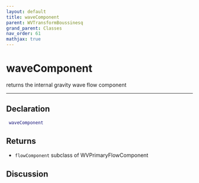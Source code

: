 ```yaml
---
layout: default
title: waveComponent
parent: WVTransformBoussinesq
grand_parent: Classes
nav_order: 61
mathjax: true
---
```


#  waveComponent

returns the internal gravity wave flow component


---

## Declaration
```matlab
 waveComponent
```
## Returns
+ `flowComponent`  subclass of WVPrimaryFlowComponent

## Discussion

        
